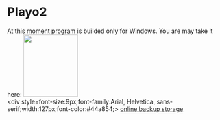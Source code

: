 Playo2
======

At this moment program is builded only for Windows. You are may take it here:
<a href=http://www.filedropper.com/muzan3dynamic><img src=http://www.filedropper.com/download_button.png width=127 height=145 border=0/></a><br /><div style=font-size:9px;font-family:Arial, Helvetica, sans-serif;width:127px;font-color:#44a854;> <a href=http://www.filedropper.com >online backup storage</a></div>
